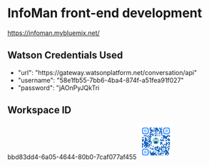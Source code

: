 
# InfoMan front-end development

https://infoman.mybluemix.net/

<h2>Watson Credentials Used</h2>
<ul>
  <li> "url": "https://gateway.watsonplatform.net/conversation/api" </li>
  <li> "username": "58e1fb55-7bb6-4ba4-874f-a51fea91f027" </li>
  <li> "password": "jAOnPyJQkTri </li>
</ul>

<h2>Workspace ID</h2>
bbd83dd4-6a05-4644-80b0-7caf077af455

<img src="public/img/qr-code.png" width="80" height="80" alt="">
